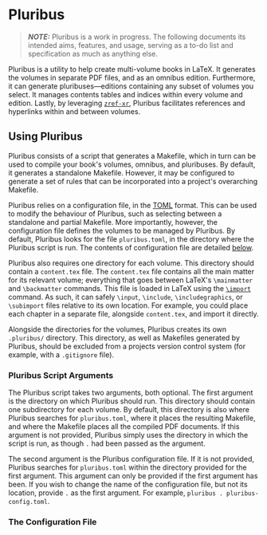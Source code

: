 # Pluribus

> **_NOTE:_**
> Pluribus is a work in progress.
> The following documents its intended aims, features, and usage, serving as a to-do list and specification as much as anything else.

Pluribus is a utility to help create multi-volume books in LaTeX.
It generates the volumes in separate PDF files, and as an omnibus edition.
Furthermore, it can generate pluribuses&mdash;editions containing any subset of volumes you select.
It manages contents tables and indices within every volume and edition.
Lastly, by leveraging [`zref-xr`](https://ctan.org/pkg/zref), Pluribus facilitates references and hyperlinks within and between volumes.

## Using Pluribus

Pluribus consists of a script that generates a Makefile, which in turn can be used to compile your book's volumes, omnibus, and pluribuses.
By default, it generates a standalone Makefile.
However, it may be configured to generate a set of rules that can be incorporated into a project's overarching Makefile.

Pluribus relies on a configuration file, in the [TOML](https://github.com/toml-lang/toml) format.
This can be used to modify the behaviour of Pluribus, such as selecting between a standalone and partial Makefile.
More importantly, however, the configuration file defines the volumes to be managed by Pluribus.
By default, Pluribus looks for the file `pluribus.toml`, in the directory where the Pluribus script is run.
The contents of configuration file are detailed [below](#user-content-the-configuration-file).

Pluribus also requires one directory for each volume.
This directory should contain a `content.tex` file.
The `content.tex` file contains all the main matter for its relevant volume; everything that goes between LaTeX's `\mainmatter` and `\backmatter` commands.
This file is loaded in LaTeX using the [`\import`](https://ctan.org/pkg/import) command.
As such, it can safely `\input`, `\include`, `\includegraphics`, or `\subimport` files relative to its own location.
For example, you could place each chapter in a separate file, alongside `content.tex`, and import it directly.

Alongside the directories for the volumes, Pluribus creates its own `.pluribus/` directory.
This directory, as well as Makefiles generated by Pluribus, should be excluded from a projects version control system (for example, with a `.gitignore` file).

### Pluribus Script Arguments

The Pluribus script takes two arguments, both optional.
The first argument is the directory on which Pluribus should run.
This directory should contain one subdirectory for each volume.
By default, this directory is also where Pluribus searches for `pluribus.toml`, where it places the resulting Makefile, and where the Makefile places all the compiled PDF documents.
If this argument is not provided, Pluribus simply uses the directory in which the script is run, as though `.` had been passed as the argument.

The second argument is the Pluribus configuration file.
If it is not provided, Pluribus searches for `pluribus.toml` within the directory provided for the first argument.
This argument can only be provided if the first argument has been.
If you wish to change the name of the configuration file, but not its location, provide `.` as the first argument.
For example, `pluribus . pluribus-config.toml`.

### The Configuration File
